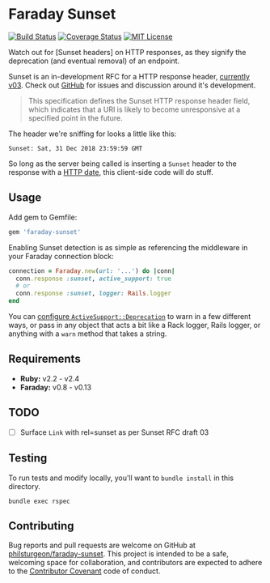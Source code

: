 # Faraday Sunset

[![Build Status][travis-image]][travis-url]
[![Coverage Status][coveralls-image]][coveralls-url]
[![MIT License][license-image]][license-url]

Watch out for [Sunset headers] on HTTP responses, as they signify the deprecation (and eventual removal) of an endpoint.

Sunset is an in-development RFC for a HTTP response header, [currently v03][sunset-draft]. Check out [GitHub][sunset-github] for issues and discussion around it's development.

> This specification defines the Sunset HTTP response header field, which indicates that a URI is likely to become unresponsive at a specified point in the future.

[sunset-draft]: https://tools.ietf.org/html/draft-wilde-sunset-header-03
[sunset-github]: https://github.com/dret/I-D/tree/master/sunset-header

The header we're sniffing for looks a little like this:

```
Sunset: Sat, 31 Dec 2018 23:59:59 GMT
```

So long as the server being called is inserting a `Sunset` header to the response with a [HTTP date], this client-side code will do stuff.

[HTTP date]: https://tools.ietf.org/html/rfc7231#section-7.1.1.1

## Usage

Add gem to Gemfile:

```ruby
gem 'faraday-sunset'
```

Enabling Sunset detection is as simple as referencing the middleware in your Faraday connection block:

``` ruby
connection = Faraday.new(url: '...') do |conn|
  conn.response :sunset, active_support: true
  # or
  conn.response :sunset, logger: Rails.logger
end
```

You can [configure `ActiveSupport::Deprecation`][active-support-deprecation] to warn in a few different ways, or pass in any object that acts a bit like a Rack logger, Rails logger, or anything with a `warn` method that takes a string.

[active-support-deprecation]: http://api.rubyonrails.org/classes/ActiveSupport/Deprecation/Behavior.html

## Requirements

- **Ruby:** v2.2 - v2.4
- **Faraday:** v0.8 - v0.13

## TODO

- [ ] Surface `Link` with rel=sunset as per Sunset RFC draft 03

## Testing

To run tests and modify locally, you'll want to `bundle install` in this directory.

```
bundle exec rspec
```

## Contributing

Bug reports and pull requests are welcome on GitHub at [philsturgeon/faraday-sunset](https://github.com/philsturgeon/faraday-sunset). This project is intended to be a safe, welcoming space for collaboration, and contributors are expected to adhere to the [Contributor Covenant](http://contributor-covenant.org) code of conduct.

[coveralls-image]:https://coveralls.io/repos/github/philsturgeon/faraday-sunset/badge.svg?branch=master
[coveralls-url]:https://coveralls.io/github/philsturgeon/faraday-sunset?branch=master

[travis-url]:https://travis-ci.org/philsturgeon/faraday-sunset
[travis-image]: https://travis-ci.org/philsturgeon/faraday-sunset.svg?branch=master

[license-url]: LICENSE
[license-image]: http://img.shields.io/badge/license-MIT-000000.svg?style=flat-square
